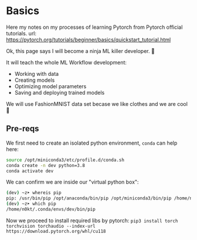 # Basics
Here my notes on my processes of learning Pytorch from Pytorch official tutorials.
url: https://pytorch.org/tutorials/beginner/basics/quickstart_tutorial.html

Ok, this page says I will become a ninja ML killer developer. :ninja:

It will teach the whole ML Workflow development:
- Working with data
- Creating models
- Optimizing model parameters
- Saving and deploying trained models

We will use FashionMNIST data set becase we like clothes and we are cool :shirt:


## Pre-reqs

We first need to create an isolated python environment, `conda` can help here:
```bash
source /opt/miniconda3/etc/profile.d/conda.sh
conda create -n dev python=3.8
conda activate dev
```

We can confirm we are inside our "virtual python box":
```bash
(dev) ~z➤ whereis pip
pip: /usr/bin/pip /opt/anaconda/bin/pip /opt/miniconda3/bin/pip /home/n0kt/.conda/envs/dev/bin/pip /home/n0kt/.local/bin/pip /usr/share/man/man1/pip.1.gz
(dev) ~z➤ which pip
/home/n0kt/.conda/envs/dev/bin/pip
```

Now we proceed to install required libs by pytorch:
`pip3 install torch torchvision torchaudio --index-url https://download.pytorch.org/whl/cu118 `
